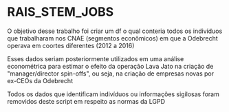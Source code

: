 # RAIS_STEM_JOBS

O objetivo desse trabalho foi criar um df o qual conteria todos os indivíduos que trabalharam nos CNAE (segmentos econômicos) em que a Odebrecht operava em coortes diferentes (2012 a 2016)

Esses dados seriam posteriormente utilizados em uma análise econométrica para estimar o efeito da operação Lava Jato na criação de "manager/director spin-offs", ou seja, na criação de empresas novas por ex-CEOs da Odebrecht

Todos os dados que identificam indivíduos ou informações sigilosas foram removidos deste script em respeito as normas da LGPD
